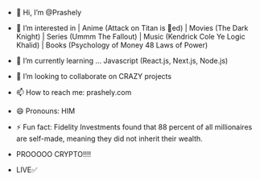 - 👋 Hi, I’m @Prashely
- 👀 I’m interested in  | Anime (Attack on Titan is 🐐ed)
                        | Movies (The Dark Knight)
                        | Series (Ummm The Fallout)
                        | Music (Kendrick Cole Ye Logic Khalid)
                        | Books (Psychology of Money 48 Laws of Power)
- 🌱 I’m currently learning ... Javascript (React.js, Next.js, Node.js)
- 💞️ I’m looking to collaborate on CRAZY projects
- 📫 How to reach me: prashely.com
- 😄 Pronouns: HIM
- ⚡ Fun fact:  Fidelity Investments found that 88 percent of all millionaires are self-made, meaning they did not inherit their wealth.

- PROOOOO CRYPTO!!!!
- LIVE✅

